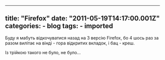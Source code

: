 
---
title: "Firefox"
date: "2011-05-19T14:17:00.001Z"
categories:
    - blog
tags:
    - imported
---

Буду я мабуть відкочуватися назад на 3 версію Firefox, бо 4 шось раз за разом вилітає на вінді \- гора відкритих вкладок, і бац \- креш.  

Із трійкою такого не було, не було...
